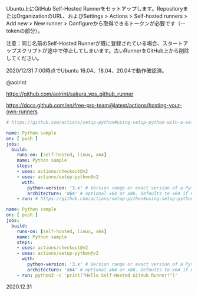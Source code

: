 Ubuntu上にGitHub Self-Hosted Runnerをセットアップします。RepositoryまたはOrganizationのURL、およびSettings > Actions > Self-hosted runners > Add new > New runner > Configureから取得できるトークンが必要です（--tokenの部分）。

注意：同じ名前のSelf-Hosted Runnerが既に登録されている場合、スタートアップスクリプトが途中で停止してしまいます。古いRunnerをGitHub上から削除してください。

2020/12/31 7:00時点でUbuntu 16.04、18.04、20.04で動作確認済。

@aoirint

https://github.com/aoirint/sakura_vps_github_runner

https://docs.github.com/en/free-pro-team@latest/actions/hosting-your-own-runners


```yaml
# https://github.com/actions/setup-python#using-setup-python-with-a-self-hosted-runner

name: Python sample
on: [ push ]
jobs:
  build:
    runs-on: [self-hosted, linux, x64]
    name: Python sample
    steps:
    - uses: actions/checkout@v2
    - uses: actions/setup-python@v2
      with:
        python-version: '3.x' # Version range or exact version of a Python version to use, using SemVer's version range syntax
        architecture: 'x64' # optional x64 or x86. Defaults to x64 if not specified
    - run: # https://github.com/actions/setup-python#using-setup-python-with-a-self-hosted-runner

name: Python sample
on: [ push ]
jobs:
  build:
    runs-on: [self-hosted, linux, x64]
    name: Python sample
    steps:
    - uses: actions/checkout@v2
    - uses: actions/setup-python@v2
      with:
        python-version: '3.x' # Version range or exact version of a Python version to use, using SemVer's version range syntax
        architecture: 'x64' # optional x64 or x86. Defaults to x64 if not specified
    - run: python3 -c 'print("Hello Self-Hosted GitHub Runner!")'
```

2020.12.31
